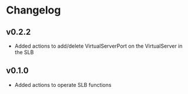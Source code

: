 # Changelog

## v0.2.2

* Added actions to add/delete VirtualServerPort on the VirtualServer in the SLB

## v0.1.0

* Added actions to operate SLB functions
